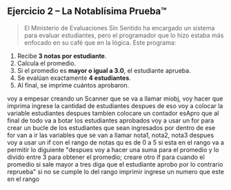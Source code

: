 ## Ejercicio 2 – **La Notablísima Prueba™**

> El Ministerio de Evaluaciones Sin Sentido ha encargado un sistema para evaluar estudiantes, pero el programador que lo hizo estaba más enfocado en su café que en la lógica. Este programa:
> 
1. Recibe **3 notas por estudiante**.
2. Calcula el promedio.
3. Si el promedio es **mayor o igual a 3.0**, el estudiante aprueba.
4. Se evalúan exactamente **4 estudiantes**.
5. Al final, se imprime cuántos aprobaron.

voy a empesar creando un Scanner que se va a llamar miobj, voy hacer que imprima ingrese la cantidad de estudiantes despues de eso voy a colocar la variable estudiantes despues tambien colocare un contador esApro que al final de todo va a botar los estudiantes aprobados  voy a usar un for para crear un bucle de los estudiantes que sean ingresados por dentro de ese for van a ir  las variables que se van a llamar nota1, nota2, nota3 despues voy a usar un if con el rango de notas qu es de 0 a 5 si esta en el rango va a permitir lo diguiente  "despues voy a hacer una suma para el promedio y lo divido entre 3 para obtener el promedio; creare otro if para cuando el promedio si sale mayor a tres diga que el estudiante aprobo por lo contrario reprueba" si no se cumple lo del rango imprimir ingrese un numero que este en el rango 